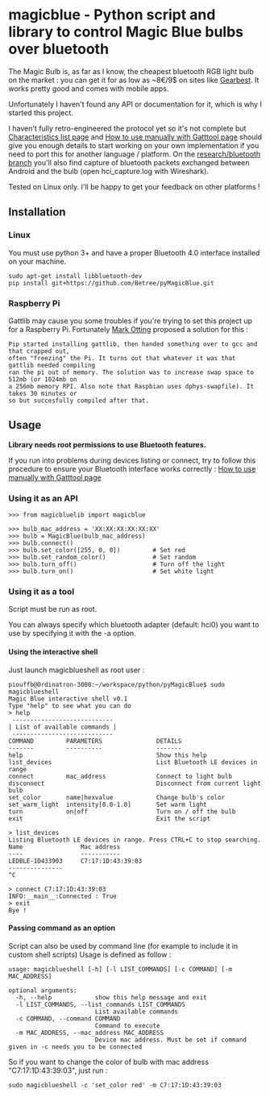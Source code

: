 # magicblue - Python script and library to control Magic Blue bulbs over bluetooth


The Magic Bulb is, as far as I know, the cheapest bluetooth RGB light bulb on the market : you can get it for as low as ~8€/9$ on sites like
[Gearbest](http://www.gearbest.com/smart-light-bulb/pp_230349.html). It works pretty good and comes with mobile apps.

Unfortunately I haven't found any API or documentation for it, which is why I started this project.

I haven't fully retro-engineered the protocol yet so it's not complete but
[Characteristics list page](https://github.com/Betree/pyMagicBlue/wiki/Characteristics-list) and
[How to use manually with Gatttool page](https://github.com/Betree/pyMagicBlue/wiki/How-to-use-manually-with-Gatttool)
should give you enough details to start working on your own implementation if you need to port this for another
language / platform.
On the [research/bluetooth branch](https://github.com/Betree/pyMagicBlue/tree/research/bluetooth) you'll also find capture of bluetooth packets exchanged
between Android and the bulb (open hci_capture.log with Wireshark).

Tested on Linux only. I'll be happy to get your feedback on other platforms !

## Installation
### Linux
You must use python 3+ and have a proper Bluetooth 4.0 interface installed on your machine.

    sudo apt-get install libbluetooth-dev
    pip install git+https://github.com/Betree/pyMagicBlue.git

### Raspberry Pi
Gattlib may cause you some troubles if you're trying to set this project up for a Raspberry Pi. Fortunately [Mark Otting](https://github.com/b0tting) proposed a solution for this :

    Pip started installing gattlib, then handed something over to gcc and that crapped out,
    often "freezing" the Pi. It turns out that whatever it was that gattlib needed compiling
    ran the pi out of memory. The solution was to increase swap space to 512mb (or 1024mb on
    a 256mb memory RPI. Also note that Raspbian uses dphys-swapfile). It takes 30 minutes or
    so but succesfully compiled after that.

## Usage

**Library needs root permissions to use Bluetooth features.**

If you run into problems during devices listing or connect, try to follow this procedure to ensure your Bluetooth interface works correctly : [How to use manually with Gatttool page](https://github.com/Betree/pyMagicBlue/wiki/How-to-use-manually-with-Gatttool)

### Using it as an API

    >>> from magicbluelib import magicblue
    
    >>> bulb_mac_address = 'XX:XX:XX:XX:XX:XX'
    >>> bulb = MagicBlue(bulb_mac_address)
    >>> bulb.connect()
    >>> bulb.set_color([255, 0, 0])         # Set red
    >>> bulb.set_random_color()             # Set random
    >>> bulb.turn_off()                     # Turn off the light
    >>> bulb.turn_on()                      # Set white light

### Using it as a tool
Script must be run as root.

You can always specify which bluetooth adapter (default: hci0) you want to use by specifying it with the -a option. 

#### Using the interactive shell
Just launch magicblueshell as root user :

    piouffb@Ordinatron-3000:~/workspace/python/pyMagicBlue$ sudo magicblueshell 
    Magic Blue interactive shell v0.1
    Type "help" to see what you can do
    > help
     ----------------------------
    | List of available commands |
     ----------------------------
    COMMAND         PARAMETERS               DETAILS
    -------         ----------               -------
    help                                     Show this help
    list_devices                             List Bluetooth LE devices in range
    connect         mac_address              Connect to light bulb
    disconnect                               Disconnect from current light bulb
    set_color       name|hexvalue            Change bulb's color
    set_warm_light  intensity[0.0-1.0]       Set warm light
    turn            on|off                   Turn on / off the bulb
    exit                                     Exit the script

    > list_devices
    Listing Bluetooth LE devices in range. Press CTRL+C to stop searching.
    Name                Mac address 
    ----                ----------- 
    LEDBLE-1D433903     C7:17:1D:43:39:03
    ---------------
    ^C
    
    > connect C7:17:1D:43:39:03
    INFO:__main__:Connected : True
    > exit
    Bye !

#### Passing command as an option
Script can also be used by command line (for example to include it in custom shell scripts)
Usage is defined as follow :

    usage: magicblueshell [-h] [-l LIST_COMMANDS] [-c COMMAND] [-m MAC_ADDRESS]
    
    optional arguments:
      -h, --help            show this help message and exit
      -l LIST_COMMANDS, --list_commands LIST_COMMANDS
                            List available commands
      -c COMMAND, --command COMMAND
                            Command to execute
      -m MAC_ADDRESS, --mac_address MAC_ADDRESS
                            Device mac address. Must be set if command given in -c needs you to be connected
                            
So if you want to change the color of bulb with mac address "C7:17:1D:43:39:03", just run :
    
    sudo magicblueshell -c 'set_color red' -m C7:17:1D:43:39:03
